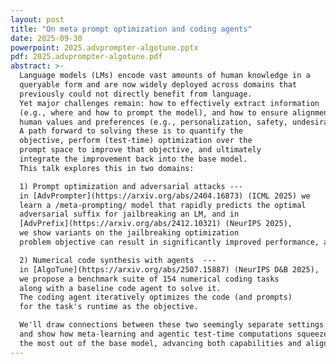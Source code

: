 ```yaml
---
layout: post
title: "On meta prompt optimization and coding agents"
date: 2025-09-30
powerpoint: 2025.advprompter-algotune.pptx
pdf: 2025.advprompter-algotune.pdf
abstract: >-
  Language models (LMs) encode vast amounts of human knowledge in a
  queryable form and are now widely deployed across domains that
  previously could not directly benefit from language.
  Yet major challenges remain: how to effectively extract information
  (e.g., where and how to prompt the model), and how to ensure alignment with
  human values and preferences (e.g., personalization, safety, undesirable behaviors).
  A path forward to solving these is to quantify the
  objective, perform (test-time) optimization over the
  prompt space to improve that objective, and ultimately
  integrate the improvement back into the base model.
  This talk explores this in two domains:

  1) Prompt optimization and adversarial attacks ---
  in [AdvPrompter](https://arxiv.org/abs/2404.16873) (ICML 2025) we
  learn a /meta-prompting/ model that rapidly predicts the optimal
  adversarial suffix for jailbreaking an LM, and in
  [AdvPrefix](https://arxiv.org/abs/2412.10321) (NeurIPS 2025),
  we show variants on the jailbreaking optimization
  problem objective can result in significantly improved performance, and

  2) Numerical code synthesis with agents  ---
  in [AlgoTune](https://arxiv.org/abs/2507.15887) (NeurIPS D&B 2025),
  we propose a benchmark suite of 154 numerical coding tasks
  along with a baseline code agent to solve it.
  The coding agent iteratively optimizes the code (and prompts)
  for the task's runtime as the objective.

  We'll draw connections between these two seemingly separate settings
  and show how meta-learning and agentic test-time computations squeeze
  the most out of the base model, advancing both capabilities and alignment.
---
```

